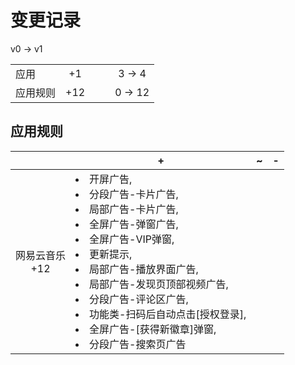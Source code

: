 # 变更记录

v0 -> v1

||||||
|-|:-:|:-:|:-:|:-:|
|应用|+1|||3 -> 4|
|应用规则|+12|||0 -> 12|

## 应用规则

||+|~|-|
|:-:|-|-|-|
|网易云音乐<br>+12|<li>开屏广告,<li>分段广告-卡片广告,<li>局部广告-卡片广告,<li>全屏广告-弹窗广告,<li>全屏广告-VIP弹窗,<li>更新提示,<li>局部广告-播放界面广告,<li>局部广告-发现页顶部视频广告,<li>分段广告-评论区广告,<li>功能类-扫码后自动点击[授权登录],<li>全屏广告-[获得新徽章]弹窗,<li>分段广告-搜索页广告|||
